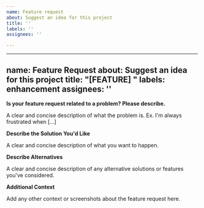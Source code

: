 ```yaml
---
name: Feature request
about: Suggest an idea for this project
title: ''
labels: ''
assignees: ''

---
```


---
name: Feature Request
about: Suggest an idea for this project
title: "[FEATURE] "
labels: enhancement
assignees: ''
---

**Is your feature request related to a problem? Please describe.**

A clear and concise description of what the problem is. Ex. I'm always frustrated when [...]

**Describe the Solution You'd Like**

A clear and concise description of what you want to happen.

**Describe Alternatives**

A clear and concise description of any alternative solutions or features you've considered.

**Additional Context**

Add any other context or screenshots about the feature request here.
